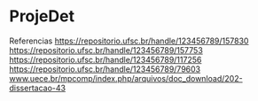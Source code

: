# ProjeDet
Referencias
https://repositorio.ufsc.br/handle/123456789/157830
https://repositorio.ufsc.br/handle/123456789/157753
https://repositorio.ufsc.br/handle/123456789/117256
https://repositorio.ufsc.br/handle/123456789/79603
www.uece.br/mpcomp/index.php/arquivos/doc_download/202-dissertacao-43
